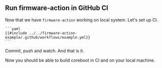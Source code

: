 ## Run firmware-action in GitHub CI

Now that we have `firmware-action` working on local system. Let's set up CI.

~~~admonish example title=".github/workflows/example.yml"
```yaml
{{#include ../../firmware-action-example/.github/workflows/example.yml}}
```
~~~

Commit, push and watch. And that is it.

Now you should be able to build coreboot in CI and on your local machine.

